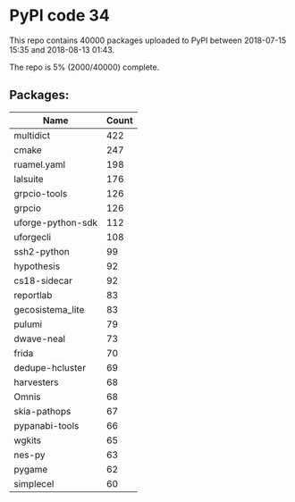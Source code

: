 # PyPI code 34

This repo contains 40000 packages uploaded to PyPI between 
2018-07-15 15:35 and 2018-08-13 01:43.

The repo is 5% (2000/40000) complete.

## Packages:

| Name  | Count |
| ----- | ----- |
| multidict | 422 |
| cmake | 247 |
| ruamel.yaml | 198 |
| lalsuite | 176 |
| grpcio-tools | 126 |
| grpcio | 126 |
| uforge-python-sdk | 112 |
| uforgecli | 108 |
| ssh2-python | 99 |
| hypothesis | 92 |
| cs18-sidecar | 92 |
| reportlab | 83 |
| gecosistema_lite | 83 |
| pulumi | 79 |
| dwave-neal | 73 |
| frida | 70 |
| dedupe-hcluster | 69 |
| harvesters | 68 |
| Omnis | 68 |
| skia-pathops | 67 |
| pypanabi-tools | 66 |
| wgkits | 65 |
| nes-py | 63 |
| pygame | 62 |
| simplecel | 60 |


